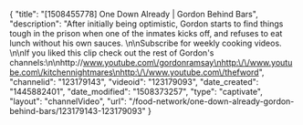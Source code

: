 {
    "title": "[1508455778] One Down Already | Gordon Behind Bars",
    "description": "After initially being optimistic, Gordon starts to find things tough in the prison when one of the inmates kicks off, and refuses to eat lunch without his own sauces. \n\nSubscribe for weekly cooking videos. \n\nIf you liked this clip check out the rest of Gordon's channels:\n\nhttp:\/\/www.youtube.com\/gordonramsay\nhttp:\/\/www.youtube.com\/kitchennightmares\nhttp:\/\/www.youtube.com\/thefword",
    "channelid": "123179143",
    "videoid": "123179093",
    "date_created": "1445882401",
    "date_modified": "1508373257",
    "type": "captivate",
    "layout": "channelVideo",
    "url": "\/food-network\/one-down-already-gordon-behind-bars\/123179143-123179093"
}